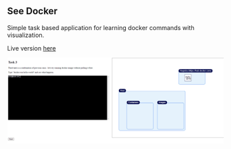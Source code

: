 ## See Docker

Simple task based application for learning docker commands with visualization.

Live version [here](https://see-docker.vercel.app/)

![dockertask1.gif](docs%2Fdockertask1.gif)
